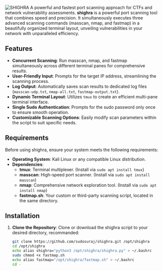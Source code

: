 ![SHIGHRA](https://github.com/user-attachments/assets/49fd5471-4ce1-484a-9221-75a1c125b584)
A powerful and fastest port scanning approach for CTFs and network vulnerability assessments.
**shighra** is a powerful port scanning tool that combines speed and precision. It simultaneously executes three advanced scanning commands (masscan, nmap, and fastmap) in a beautifully organized terminal layout, unveiling vulnerabilities in your network with unparalleled efficiency.

## Features

- **Concurrent Scanning**: Run masscan, nmap, and fastmap simultaneously across different terminal panes for comprehensive results.
- **User-Friendly Input**: Prompts for the target IP address, streamlining the scanning process.
- **Log Output**: Automatically saves scan results to dedicated log files (`masscan-udp.txt`, `nmap-all.txt`, `fastmap-output.txt`).
- **Dynamic Terminal Layout**: Utilizes `tmux` to create an efficient multi-pane terminal interface.
- **Single Sudo Authentication**: Prompts for the sudo password only once to ensure smooth operation.
- **Customizable Scanning Options**: Easily modify scan parameters within the script to suit specific needs.

## Requirements

Before using shighra, ensure your system meets the following requirements:

- **Operating System**: Kali Linux or any compatible Linux distribution.
- **Dependencies**:
  - **tmux**: Terminal multiplexer. (Install via `sudo apt install tmux`)
  - **masscan**: High-speed port scanner. (Install via `sudo apt install masscan`)
  - **nmap**: Comprehensive network exploration tool. (Install via `sudo apt install nmap`)
  - **fastmap.sh**: Your custom or third-party scanning script, located in the same directory.

## Installation

1. **Clone the Repository**:
   Clone or download the shighra script to your desired directory, recommanded:
   
   ```bash
   git clone https://github.com/sudosuraj/shighra.git /opt/shighra
   cd /opt/shighra
   echo alias shighra="python3 /opt/shighra/shighra.py" > ~/.bashrc
   sudo chmod +x fastmap.sh
   echo alias fastmap="/opt/shighra/fastmap.sh" > ~/.bashrc
   cd -
   ```


